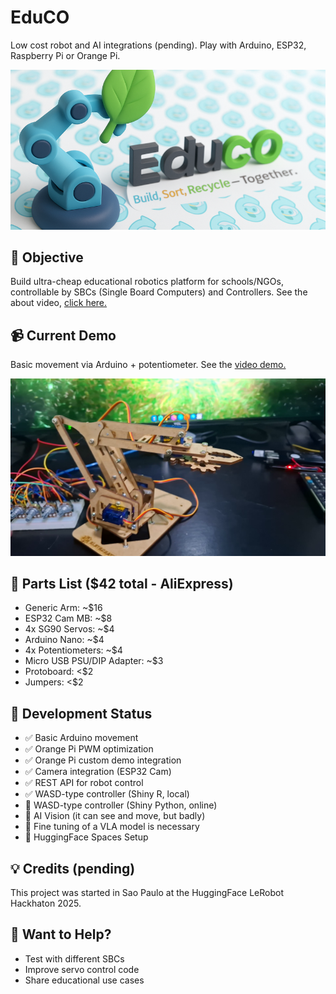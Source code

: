 # EduCO
Low cost robot and AI integrations (pending). Play with Arduino, ESP32, Raspberry Pi or Orange Pi.

![Demo](educo_2.png)

## 🎯 Objective
Build ultra-cheap educational robotics platform for schools/NGOs, controllable by SBCs (Single Board Computers) and Controllers. See the about video, [click here.](https://github.com/hugorteixeira/educo/raw/refs/heads/main/about_educo.mp4) 

## 📹 Current Demo
Basic movement via Arduino + potentiometer. See the [video demo.](https://github.com/hugorteixeira/educo/raw/refs/heads/main/demo_arduino.mp4)

![Demo](thumb.png)

## 🔧 Parts List ($42 total - AliExpress)
- Generic Arm: ~$16
- ESP32 Cam MB: ~$8
- 4x SG90 Servos: ~$4
- Arduino Nano: ~$4
- 4x Potentiometers: ~$4
- Micro USB PSU/DIP Adapter: ~$3 
- Protoboard: <$2
- Jumpers: <$2

## 🚧 Development Status
- ✅ Basic Arduino movement
- ✅ Orange Pi PWM optimization
- ✅ Orange Pi custom demo integration
- ✅ Camera integration (ESP32 Cam)
- ✅ REST API for robot control
- ✅ WASD-type controller (Shiny R, local)
- 🔄 WASD-type controller (Shiny Python, online)
- 🔄 AI Vision (it can see and move, but badly)
- 🔄 Fine tuning of a VLA model is necessary
- 🔄 HuggingFace Spaces Setup

## 💡 Credits (pending)

This project was started in Sao Paulo at the HuggingFace LeRobot Hackhaton 2025.

## 🤝 Want to Help?
- Test with different SBCs
- Improve servo control code
- Share educational use cases
